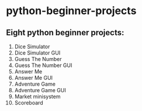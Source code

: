# python-beginner-projects
 
## Eight python beginner projects:

1. Dice Simulator
2. Dice Simulator GUI
3. Guess The Number
4. Guess The Number GUI
5. Answer Me
6. Answer Me GUI
7. Adventure Game
8. Adventure Game GUI
9. Market minisystem
10. Scoreboard

